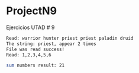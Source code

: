 # ProjectN9
Ejercicios UTAD # 9

```bash
Read: warrior hunter priest priest paladin druid
The string: priest, appear 2 times 
File was read success!
Read: 1,2,3,4,5,6

sum numbers result: 21 

```
